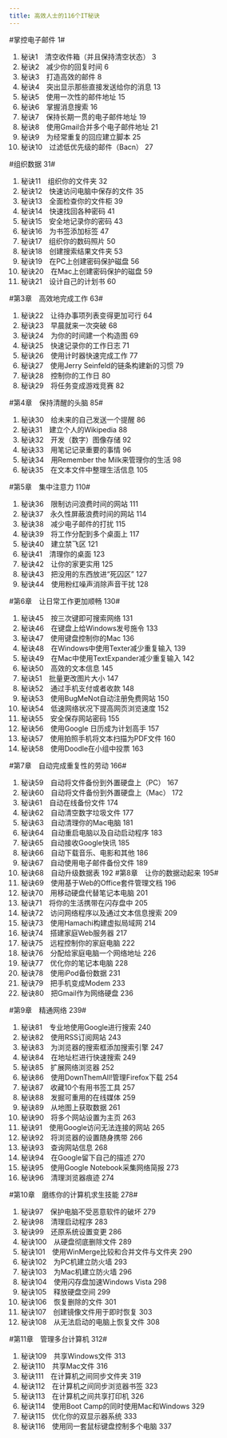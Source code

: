 ```yaml
---
title: 高效人士的116个IT秘诀
---
```


#掌控电子邮件 1#
  1. 秘诀1　清空收件箱（并且保持清空状态） 3
  1. 秘诀2　减少你的回复时间 6
  1. 秘诀3　打造高效的邮件 8
  1. 秘诀4　突出显示那些直接发送给你的消息 13
  1. 秘诀5　使用一次性的邮件地址 15
  1. 秘诀6　掌握消息搜索 16
  1. 秘诀7　保持长期一贯的电子邮件地址 19
  1. 秘诀8　使用Gmail合并多个电子邮件地址 21
  1. 秘诀9　为经常重复的回应建立脚本 25
  1. 秘诀10　过滤低优先级的邮件（Bacn） 27

#组织数据 31#
  1. 秘诀11　组织你的文件夹 32
  1. 秘诀12　快速访问电脑中保存的文件 35
  1. 秘诀13　全面检查你的文件柜 39
  1. 秘诀14　快速找回各种密码 41
  1. 秘诀15　安全地记录你的密码 43
  1. 秘诀16　为书签添加标签 47
  1. 秘诀17　组织你的数码照片 50
  1. 秘诀18　创建搜索结果文件夹 53
  1. 秘诀19　在PC上创建密码保护磁盘 56
  1. 秘诀20　在Mac上创建密码保护的磁盘 59
  1. 秘诀21　设计自己的计划书 60

#第3章　高效地完成工作 63#
  1. 秘诀22　让待办事项列表变得更加可行 64
  1. 秘诀23　早晨就来一次突破 68
  1. 秘诀24　为你的时间建一个构造图 69
  1. 秘诀25　快速记录你的工作日志 71
  1. 秘诀26　使用计时器快速完成工作 77
  1. 秘诀27　使用Jerry Seinfeld的链条构建新的习惯 79
  1. 秘诀28　控制你的工作日 80
  1. 秘诀29　将任务变成游戏竞赛 82

#第4章　保持清醒的头脑 85#
  1. 秘诀30　给未来的自己发送一个提醒 86
  1. 秘诀31　建立个人的Wikipedia 88
  1. 秘诀32　开发（数字）图像存储 92
  1. 秘诀33　用笔记记录重要的事情 96
  1. 秘诀34　用Remember the Milk来管理你的生活 98
  1. 秘诀35　在文本文件中整理生活信息 105

#第5章　集中注意力 110#
  1. 秘诀36　限制访问浪费时间的网站 111
  1. 秘诀37　永久性屏蔽浪费时间的网站 114
  1. 秘诀38　减少电子邮件的打扰 115
  1. 秘诀39　将工作分配到多个桌面上 117
  1. 秘诀40　建立禁飞区 121
  1. 秘诀41　清理你的桌面 123
  1. 秘诀42　让你的家更实用 125
  1. 秘诀43　把没用的东西放进“死囚区” 127
  1. 秘诀44　使用粉红噪声消除声音干扰 128

#第6章　让日常工作更加顺畅 130#
  1. 秘诀45　按三次键即可搜索网络 131
  1. 秘诀46　在键盘上给Windows发号施令 133
  1. 秘诀47　使用键盘控制你的Mac 136
  1. 秘诀48　在Windows中使用Texter减少重复输入 139
  1. 秘诀49　在Mac中使用TextExpander减少重复输入 142
  1. 秘诀50　高效的文本信息 145
  1. 秘诀51　批量更改图片大小 147
  1. 秘诀52　通过手机支付或者收款 148
  1. 秘诀53　使用BugMeNot自动注册免费网站 150
  1. 秘诀54　低速网络状况下提高网页浏览速度 152
  1. 秘诀55　安全保存网站密码 155
  1. 秘诀56　使用Google 日历成为计划高手 157
  1. 秘诀57　使用拍照手机将文本扫描为PDF文件 160
  1. 秘诀58　使用Doodle在小组中投票 163

#第7章　自动完成重复性的劳动 166#
  1. 秘诀59　自动将文件备份到外置硬盘上（PC） 167
  1. 秘诀60　自动将文件备份到外置硬盘上（Mac） 172
  1. 秘诀61　自动在线备份文件 174
  1. 秘诀62　自动清空数字垃圾文件 177
  1. 秘诀63　自动清理你的Mac电脑 181
  1. 秘诀64　自动重启电脑以及自动启动程序 183
  1. 秘诀65　自动接收Google快讯 185
  1. 秘诀66　自动下载音乐、电影和其他 186
  1. 秘诀67　自动使用电子邮件备份文件 189
  1. 秘诀68　自动升级数据表 192
#第8章　让你的数据动起来 195#
  1. 秘诀69　使用基于Web的Office套件管理文档 196
  1. 秘诀70　用移动硬盘代替笔记本电脑 201
  1. 秘诀71　将你的生活携带在闪存盘中 205
  1. 秘诀72　访问网络程序以及通过文本信息搜索 209
  1. 秘诀73　使用Hamachi构建虚拟局域网 214
  1. 秘诀74　搭建家庭Web服务器 217
  1. 秘诀75　远程控制你的家庭电脑 222
  1. 秘诀76　分配给家庭电脑一个网络地址 226
  1. 秘诀77　优化你的笔记本电脑 228
  1. 秘诀78　使用iPod备份数据 231
  1. 秘诀79　把手机变成Modem 233
  1. 秘诀80　把Gmail作为网络硬盘 236

#第9章　精通网络 239#
  1. 秘诀81　专业地使用Google进行搜索 240
  1. 秘诀82　使用RSS订阅网站 243
  1. 秘诀83　为浏览器的搜索框添加搜索引擎 247
  1. 秘诀84　在地址栏进行快速搜索 249
  1. 秘诀85　扩展网络浏览器 252
  1. 秘诀86　使用DownThemAll!管理Firefox下载 254
  1. 秘诀87　收藏10个有用书签工具 257
  1. 秘诀88　发掘可重用的在线媒体 259
  1. 秘诀89　从地图上获取数据 261
  1. 秘诀90　将多个网站设置为主页 263
  1. 秘诀91　使用Google访问无法连接的网站 265
  1. 秘诀92　将浏览器的设置随身携带 266
  1. 秘诀93　查询网站信息 268
  1. 秘诀94　在Google留下自己的描述 270
  1. 秘诀95　使用Google Notebook采集网络简报 273
  1. 秘诀96　清理浏览器痕迹 274

#第10章　磨练你的计算机求生技能 278#
  1. 秘诀97　保护电脑不受恶意软件的破坏 279
  1. 秘诀98　清理启动程序 283
  1. 秘诀99　还原系统设置变更 286
  1. 秘诀100　从硬盘彻底删除文件 289
  1. 秘诀101　使用WinMerge比较和合并文件与文件夹 290
  1. 秘诀102　为PC机建立防火墙 293
  1. 秘诀103　为Mac机建立防火墙 296
  1. 秘诀104　使用闪存盘加速Windows Vista 298
  1. 秘诀105　释放硬盘空间 299
  1. 秘诀106　恢复删除的文件 301
  1. 秘诀107　创建镜像文件用于即时恢复 303
  1. 秘诀108　从无法启动的电脑上恢复文件 308

#第11章　管理多台计算机 312#
  1. 秘诀109　共享Windows文件 313
  1. 秘诀110　共享Mac文件 316
  1. 秘诀111　在计算机之间同步文件夹 319
  1. 秘诀112　在计算机之间同步浏览器书签 323
  1. 秘诀113　在计算机之间共享打印机 326
  1. 秘诀114　使用Boot Camp的同时使用Mac和Windows 329
  1. 秘诀115　优化你的双显示器系统 333
  1. 秘诀116　使用同一套鼠标键盘控制多个电脑 337
